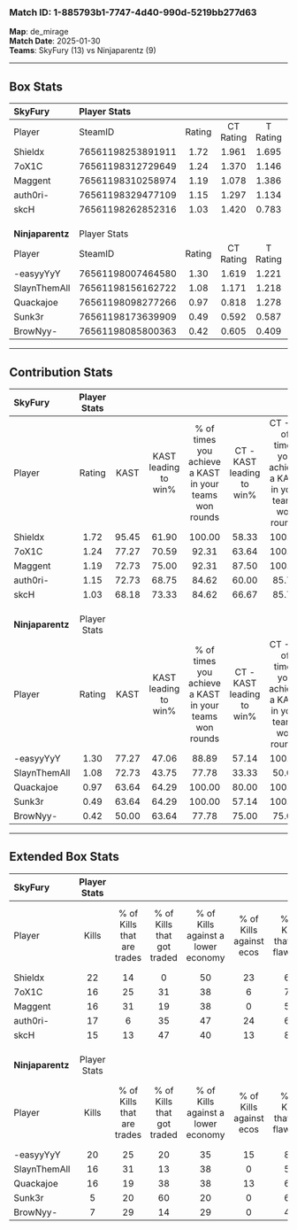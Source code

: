 ### Match ID: 1-885793b1-7747-4d40-990d-5219bb277d63  
**Map**: de_mirage  
**Match Date**: 2025-01-30  
**Teams**: SkyFury (13) vs Ninjaparentz (9)  

---  

## Box Stats  

| **SkyFury**      | Player Stats      |        |           |          |       |       |       |         |        |      |     |
| :- | :- | :-: | :-: | :-: | :-: | :-: | :-: | :-: | :-: | :-: | :-: |
| Player           | SteamID           | Rating | CT Rating | T Rating | KAST  |  ADR  | Kills | Assists | Deaths | K/D  | HS% |
| Shieldx          | 76561198253891911 |  1.72  |   1.961   |  1.695   | 95.45 | 101.5 |  22   |    3    |   10   | 2.20 | 27  |
| 7oX1C            | 76561198312729649 |  1.24  |   1.370   |  1.146   | 77.27 | 81.9  |  16   |    4    |   12   | 1.33 | 50  |
| Maggent          | 76561198310258974 |  1.19  |   1.078   |  1.386   | 72.73 | 76.8  |  16   |    4    |   12   | 1.33 | 50  |
| auth0ri-         | 76561198329477109 |  1.15  |   1.297   |  1.134   | 72.73 | 77.9  |  17   |    1    |   15   | 1.13 | 70  |
| skcH             | 76561198262852316 |  1.03  |   1.420   |  0.783   | 68.18 | 69.2  |  15   |    6    |   15   | 1.00 | 53  |
|                  |                   |        |           |          |       |       |       |         |        |      |     |
|                  |                   |        |           |          |       |       |       |         |        |      |     |
|                  |                   |        |           |          |       |       |       |         |        |      |     |
| **Ninjaparentz** | Player Stats      |        |           |          |       |       |       |         |        |      |     |
| Player           | SteamID           | Rating | CT Rating | T Rating | KAST  |  ADR  | Kills | Assists | Deaths | K/D  | HS% |
| -easyyYyY        | 76561198007464580 |  1.30  |   1.619   |  1.221   | 77.27 | 99.4  |  20   |    2    |   18   | 1.11 | 45  |
| SlaynThemAll     | 76561198156162722 |  1.08  |   1.171   |  1.218   | 72.73 | 83.7  |  16   |    5    |   18   | 0.89 | 37  |
| Quackajoe        | 76561198098277266 |  0.97  |   0.818   |  1.278   | 63.64 | 75.0  |  16   |    2    |   18   | 0.89 | 56  |
| Sunk3r           | 76561198173639909 |  0.49  |   0.592   |  0.587   | 63.64 | 37.8  |   5   |    2    |   15   | 0.33 | 60  |
| BrowNyy-         | 76561198085800363 |  0.42  |   0.605   |  0.409   | 50.00 | 39.0  |   7   |    2    |   17   | 0.41 | 57  |
---  

## Contribution Stats  

| **SkyFury**      | Player Stats |       |                      |                                                        |                           |                                                             |                          |                                                            |
| :- | :-: | :-: | :-: | :-: | :-: | :-: | :-: | :-: |
| Player           |    Rating    | KAST  | KAST leading to win% | % of times you achieve a KAST in your teams won rounds | CT - KAST leading to win% | CT - % of times you achieve a KAST in your teams won rounds | T - KAST leading to win% | T - % of times you achieve a KAST in your teams won rounds |
| Shieldx          |     1.72     | 95.45 |        61.90         |                         100.00                         |           58.33           |                           100.00                            |          66.67           |                           100.00                           |
| 7oX1C            |     1.24     | 77.27 |        70.59         |                         92.31                          |           63.64           |                           100.00                            |          83.33           |                           83.33                            |
| Maggent          |     1.19     | 72.73 |        75.00         |                         92.31                          |           87.50           |                           100.00                            |          62.50           |                           83.33                            |
| auth0ri-         |     1.15     | 72.73 |        68.75         |                         84.62                          |           60.00           |                            85.71                            |          83.33           |                           83.33                            |
| skcH             |     1.03     | 68.18 |        73.33         |                         84.62                          |           66.67           |                            85.71                            |          83.33           |                           83.33                            |
|                  |              |       |                      |                                                        |                           |                                                             |                          |                                                            |
|                  |              |       |                      |                                                        |                           |                                                             |                          |                                                            |
|                  |              |       |                      |                                                        |                           |                                                             |                          |                                                            |
| **Ninjaparentz** | Player Stats |       |                      |                                                        |                           |                                                             |                          |                                                            |
| Player           |    Rating    | KAST  | KAST leading to win% | % of times you achieve a KAST in your teams won rounds | CT - KAST leading to win% | CT - % of times you achieve a KAST in your teams won rounds | T - KAST leading to win% | T - % of times you achieve a KAST in your teams won rounds |
| -easyyYyY        |     1.30     | 77.27 |        47.06         |                         88.89                          |           57.14           |                           100.00                            |          40.00           |                           80.00                            |
| SlaynThemAll     |     1.08     | 72.73 |        43.75         |                         77.78                          |           33.33           |                            50.00                            |          50.00           |                           100.00                           |
| Quackajoe        |     0.97     | 63.64 |        64.29         |                         100.00                         |           80.00           |                           100.00                            |          55.56           |                           100.00                           |
| Sunk3r           |     0.49     | 63.64 |        64.29         |                         100.00                         |           57.14           |                           100.00                            |          71.43           |                           100.00                           |
| BrowNyy-         |     0.42     | 50.00 |        63.64         |                         77.78                          |           75.00           |                            75.00                            |          57.14           |                           80.00                            |
---  

## Extended Box Stats  

| **SkyFury**      | Player Stats |                            |                            |                                    |                         |                              |                                 |        |                             |                                     |                          |                               |                            |
| :- | :-: | :-: | :-: | :-: | :-: | :-: | :-: | :-: | :-: | :-: | :-: | :-: | :-: |
| Player           |    Kills     | % of Kills that are trades | % of Kills that got traded | % of Kills against a lower economy | % of Kills against ecos | % of Kills that are flawless | % of Kills that are close duels | Deaths | % of Deaths that get traded | % of Deaths against a lower economy | % of Deaths against ecos | % of Deaths that are flawless | % of Deaths that are close |
| Shieldx          |      22      |             14             |             0              |                 50                 |           23            |              64              |                5                |   10   |             50              |                 20                  |            10            |              70               |             0              |
| 7oX1C            |      16      |             25             |             31             |                 38                 |            6            |              75              |                6                |   12   |             17              |                 42                  |            8             |              50               |             8              |
| Maggent          |      16      |             31             |             19             |                 38                 |            0            |              56              |                6                |   12   |              8              |                 17                  |            8             |              42               |             17             |
| auth0ri-         |      17      |             6              |             35             |                 47                 |           24            |              65              |               12                |   15   |             20              |                 27                  |            7             |              73               |             0              |
| skcH             |      15      |             13             |             47             |                 40                 |           13            |              80              |                0                |   15   |             33              |                 33                  |            7             |              93               |             0              |
|                  |              |                            |                            |                                    |                         |                              |                                 |        |                             |                                     |                          |                               |                            |
|                  |              |                            |                            |                                    |                         |                              |                                 |        |                             |                                     |                          |                               |                            |
|                  |              |                            |                            |                                    |                         |                              |                                 |        |                             |                                     |                          |                               |                            |
| **Ninjaparentz** | Player Stats |                            |                            |                                    |                         |                              |                                 |        |                             |                                     |                          |                               |                            |
| Player           |    Kills     | % of Kills that are trades | % of Kills that got traded | % of Kills against a lower economy | % of Kills against ecos | % of Kills that are flawless | % of Kills that are close duels | Deaths | % of Deaths that get traded | % of Deaths against a lower economy | % of Deaths against ecos | % of Deaths that are flawless | % of Deaths that are close |
| -easyyYyY        |      20      |             25             |             20             |                 35                 |           15            |              80              |                0                |   18   |             28              |                 17                  |            0             |              72               |             11             |
| SlaynThemAll     |      16      |             31             |             13             |                 38                 |            0            |              56              |                6                |   18   |             28              |                 11                  |            0             |              61               |             11             |
| Quackajoe        |      16      |             19             |             38             |                 38                 |           13            |              63              |                6                |   18   |             22              |                 22                  |            6             |              72               |             6              |
| Sunk3r           |      5       |             20             |             60             |                 20                 |            0            |              60              |               20                |   15   |             27              |                  0                  |            0             |              73               |             0              |
| BrowNyy-         |      7       |             29             |             14             |                 29                 |            0            |              43              |                0                |   17   |             18              |                  6                  |            0             |              65               |             0              |
